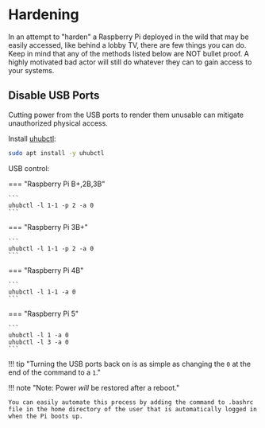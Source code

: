 # Hardening

In an attempt to "harden" a Raspberry Pi deployed in the wild that may be easily accessed, like behind a lobby TV, there are few things you can do. Keep in mind that any of the methods listed below are NOT bullet proof. A highly motivated bad actor will still do whatever they can to gain access to your systems.

## Disable USB Ports

Cutting power from the USB ports to render them unusable can mitigate unauthorized physical access.

Install [uhubctl](https://github.com/mvp/uhubctl):

```bash
sudo apt install -y uhubctl
```

USB control:

=== "Raspberry Pi B+,2B,3B"

    ```
    uhubctl -l 1-1 -p 2 -a 0
    ```

=== "Raspberry Pi 3B+"

    ```
    uhubctl -l 1-1 -p 2 -a 0
    ```

=== "Raspberry Pi 4B"

    ```
    uhubctl -l 1-1 -a 0
    ```

=== "Raspberry Pi 5"

    ```
    uhubctl -l 1 -a 0
    uhubctl -l 3 -a 0
    ```

!!! tip "Turning the USB ports back on is as simple as changing the `0` at the end of the command to a `1`."

!!! note "Note: Power *will* be restored after a reboot."

    You can easily automate this process by adding the command to .bashrc file in the home directory of the user that is automatically logged in when the Pi boots up.